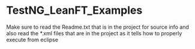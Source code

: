 # TestNG_LeanFT_Examples

Make sure to read the Readme.txt that is in the project for source info and also read the *.xml files that are in the project as it tells how to properly execute from eclipse
